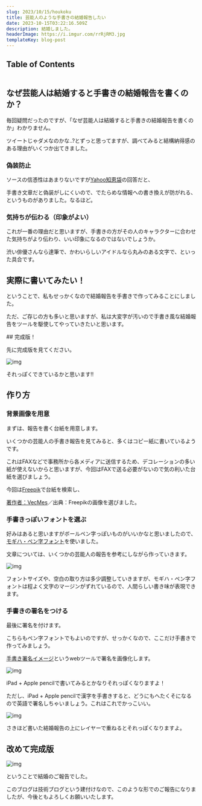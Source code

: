 ```yaml
---
slug: 2023/10/15/houkoku
title: 芸能人のような手書きの結婚報告したい
date: 2023-10-15T03:22:16.509Z
description: 結婚しました。
headerImage: https://i.imgur.com/rrRjRM3.jpg
templateKey: blog-post
---
```

## Table of Contents

```toc

```

## なぜ芸能人は結婚すると手書きの結婚報告を書くのか？

毎回疑問だったのですが、「なぜ芸能人は結婚すると手書きの結婚報告を書くのか」わかりません。

ツイートじゃダメなのかな..?とずっと思ってますが、調べてみると結構納得感のある理由がいくつか出てきました。

### 偽装防止

ソースの信憑性はあまりないですが[Yahoo知恵袋](https://detail.chiebukuro.yahoo.co.jp/qa/question_detail/q1222233357)の回答だと、

手書き文章だと偽装がしにくいので、でたらめな情報への書き換えが防がれる、というものがありました。なるほど。

### 気持ちが伝わる（印象がよい）

これが一番の理由だと思いますが、手書きの方がその人のキャラクターに合わせた気持ちがより伝わり、いい印象になるのではないでしょうか。

渋い俳優さんなら達筆で、かわいらしいアイドルなら丸みのある文字で、といった具合です。

## 実際に書いてみたい！

ということで、私もせっかくなので結婚報告を手書きで作ってみることにしました。

ただ、ご存じの方も多いと思いますが、私は大変字が汚いので手書き風な結婚報告をツールを駆使してやっていきたいと思います。

#﻿# 完成版！

先に完成版を見てください。

![img](https://i.imgur.com/rrRjRM3.jpg)

それっぽくできているかと思います!!

## 作り方

### 背景画像を用意

まずは、報告を書く台紙を用意します。

いくつかの芸能人の手書き報告を見てみると、多くはコピー紙に書いているようです。

これはFAXなどで事務所から各メディアに送信するため、デコレーションの多い紙が使えないからと思いますが、今回はFAXで送る必要がないので気の利いた台紙を選びましょう。

今回は[Freepik](https://jp.freepik.com/)で台紙を検索し、

<a href="https://jp.freepik.com/free-vector/watercolour-background-with-leaves_15206849.htm#query=%E8%83%8C%E6%99%AF%20%E7%B4%99&position=6&from_view=keyword&track=ais">著作者：VecMes</a>／出典：Freepikの画像を選びました。

### 手書きっぽいフォントを選ぶ

好みはあると思いますがボールペン字っぽいものがいいかなと思いましたので、[モギハ・ペン字フォント](https://fontfree.me/3059)を使いました。

文章については、いくつかの芸能人の報告を参考にしながら作っていきます。

![img](https://i.imgur.com/Fz1asVI.png)

フォントサイズや、空白の取り方は多少調整していきますが、モギハ・ペン字フォントは程よく文字のマージンがずれているので、人間らしい書き味が表現できます。

### 手書きの署名をつける

最後に署名を付けます。

こちらもペン字フォントでもよいのですが、せっかくなので、ここだけ手書きで作ってみましょう。

[手書き署名イメージ](https://signature.imageonline.co/jp/)というwebツールで署名を画像化します。

![img](https://i.imgur.com/dbD7a8N.jpg)

iPad + Apple pencilで書いてみるとかなりそれっぽくなりますよ！

ただし、iPad + Apple pencilで漢字を手書きすると、どうにもへたくそになるので英語で署名しちゃいましょう。これはこれでかっこいい。

![img](https://i.imgur.com/KRhVJcq.jpg)

さきほど書いた結婚報告の上にレイヤーで重ねるとそれっぽくなりますよ。


## 改めて完成版

![img](https://i.imgur.com/rrRjRM3.jpg)

ということで結婚のご報告でした。

このブログは技術ブログという建付けなので、このような形でのご報告になりましたが、今後ともよろしくお願いいたします。


















